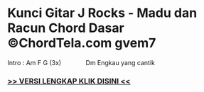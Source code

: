 
 # Kunci Gitar J Rocks - Madu dan Racun Chord Dasar ©ChordTela.com gvem7


Intro : Am F G (3x)              Dm Engkau yang cantik

###  <a href="https://shortlighzx.web.app?sq=Kunci Gitar J Rocks - Madu dan Racun Chord Dasar ©ChordTela.com"> >> VERSI LENGKAP KLIK DISINI << </a>
